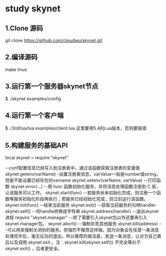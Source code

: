 # study skynet
## 1.Clone 源码
git clone https://github.com/cloudwu/skynet.git
## 2.编译源码
make linux
## 3.运行第一个服务器skynet节点
$ ./skynet examples/config  
## 4.运行第一个客户端
$ ./3rd/lua/lua examples/client.lua  这里要用5.4的Lua版本，否则要报错
## 5.构建服务的基础API
local skynet = require "skynet" 

--conf配置信息已经写入到注册表中，通过该函数获取注册表的变量值
skynet.getenv(varName)
-设置注册表信息，varValue一般是number或string，但是不能设置已经存在的varname
skynet.setenv(varName, varValue) 
--打印函数
skynet.error(...)
--用 func 函数初始化服务，并将消息处理函数注册到 C 层，让该服务可以工作。
skynet.start(func) 
--若服务尚未初始化完成，则注册一个函数等服务初始化阶段再执行；若服务已经初始化完成，则立刻运行该函数。
skynet.init(func) 
--结束当前服务
skynet.exit() 
--获取当前服务的句柄handler
skynet.self()
--将handle转换成字符串
skynet.address(handler)
--退出skynet进程
require "skynet.manager"   --除了需要引入skynet包以外还要再引入skynet.manager包。
skynet.abort()
--强制杀死其他服务
skynet.kill(address) --可以用来强制关闭别的服务。但强烈不推荐这样做。因为对象会在任意一条消息处理完毕后，毫无征兆的退出。所以推荐的做法是，发送一条消息，让对方自己善后以及调用 skynet.exit 。注：skynet.kill(skynet.self()) 不完全等价于 skynet.exit() ，后者更安全。
##
